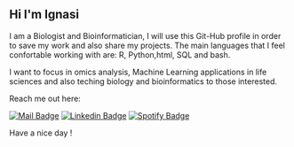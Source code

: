 ## Hi I'm Ignasi
I am a Biologist and Bioinformatician, I will use this Git-Hub profile in order to save my work and also share my projects. The main languages that I feel confortable working with are: R, Python,html, SQL and bash.

I want to focus in omics analysis, Machine Learning applications in life sciences and also teching biology and bioinformatics to those interested. 

Reach me out here:

[![Mail Badge](https://img.shields.io/badge/-Email-c0392b?style=flat&labelColor=c0392b&logo=gmail&logoColor=white)](mailto:ignasijs29@gmail.com) [![Linkedin Badge](https://img.shields.io/badge/-Lets_connect-0e76a8?style=flat&labelColor=0e76a8&logo=linkedin&logoColor=white)](https://www.linkedin.com/in/ignasi-jarne/) [![Spotify Badge](https://img.shields.io/badge/Some_playlists-1ED760?&style=for-the-badge&logo=spotify&logoColor=white)](https://open.spotify.com/user/ignasijs29?si=4795e6ca6e884923)

Have a nice day !

